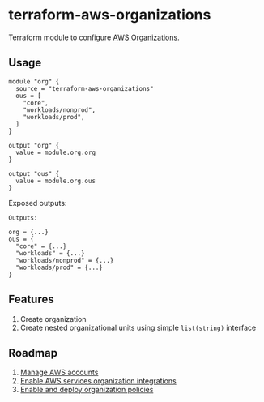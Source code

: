 # terraform-aws-organizations

Terraform module to configure [AWS Organizations](https://docs.aws.amazon.com/organizations/latest/userguide/orgs_introduction.html).

## Usage

```hcl
module "org" {
  source = "terraform-aws-organizations"
  ous = [
    "core",
    "workloads/nonprod",
    "workloads/prod",
  ]
}

output "org" {
  value = module.org.org
}

output "ous" {
  value = module.org.ous
}
```

Exposed outputs:

```hcl
Outputs:

org = {...}
ous = {
  "core" = {...}
  "workloads" = {...}
  "workloads/nonprod" = {...}
  "workloads/prod" = {...}
}
```

## Features

1. Create organization
1. Create nested organizational units using simple `list(string)` interface

## Roadmap

1. [Manage AWS accounts](https://docs.aws.amazon.com/organizations/latest/userguide/orgs_manage_accounts_create.html)
1. [Enable AWS services organization integrations](https://docs.aws.amazon.com/organizations/latest/userguide/orgs_integrate_services.html)
1. [Enable and deploy organization policies](https://docs.aws.amazon.com/organizations/latest/userguide/orgs_manage_policies.html)
